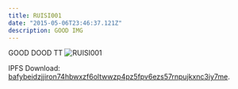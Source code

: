 ```yaml
---
title: RUISI001
date: "2015-05-06T23:46:37.121Z"
description: GOOD IMG
---
```



GOOD DOOD TT
![RUISI001](./biubiu.png)

IPFS Download: [bafybeidzjjiron74hbwxzf6oltwwzp4pz5fpv6ezs57rnpujkxnc3iy7me](https://en.wikipedia.org/wiki/Salted_duck_egg).
